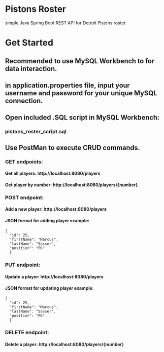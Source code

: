# Pistons Roster
simple Java Spring Boot REST API for Detroit Pistons roster.

# Get Started
## Recommended to use MySQL Workbench to for data interaction.
## in application.properties file, input your username and password for your unique MySQL connection.
## Open included .SQL script in MySQL Workbench:  
### pistons_roster_script.sql

## Use PostMan to execute CRUD commands.

### GET endpoints:
#### Get all players: http://localhost:8080/players
#### Get player by number: http://localhost:8080/players/{number}

### POST endpoint:
#### Add a new player: http://localhost:8080/players
#### JSON format for adding player example: 
    {
      "id": 25,
      "firstName": "Marcus",
      "lastName": "Sasser",
      "position": "PG"
      }

### PUT endpoint:
#### Update a player: http://localhost:8080/players
#### JSON format for updating player example: 
    {
      "id": 25,
      "firstName": "Marcus",
      "lastName": "Sasser",
      "position": "PG"
      }

### DELETE endpoint:
#### Delete a player: http://localhost:8080/players/{number}

